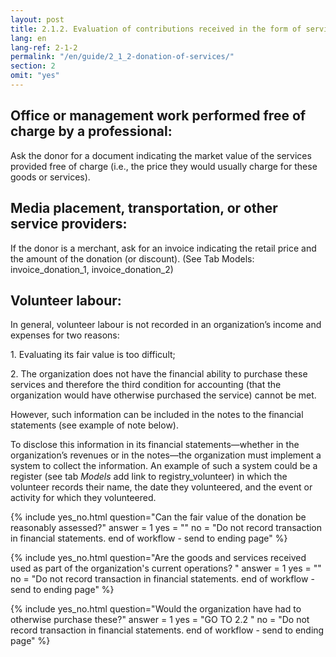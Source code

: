 ```yaml
---
layout: post
title: 2.1.2. Evaluation of contributions received in the form of services
lang: en
lang-ref: 2-1-2
permalink: "/en/guide/2_1_2-donation-of-services/"
section: 2
omit: "yes"
---
```

## Office or management work performed free of charge by a professional:

Ask the donor for a document indicating the market value of the services provided free of charge (i.e., the price they would usually charge for these goods or services).

## Media placement, transportation, or other service providers:

If the donor is a merchant, ask for an invoice indicating the retail price and the amount of the donation (or discount). (See Tab Models: invoice_donation_1, invoice_donation_2)

## Volunteer labour:

In general, volunteer labour is not recorded in an organization’s income and expenses for two reasons:

1\. Evaluating its fair value is too difficult;

2\. The organization does not have the financial ability to purchase these services and therefore the third condition for accounting (that the organization would have otherwise purchased the service) cannot be met.

However, such information can be included in the notes to the financial statements (see example of note below).

To disclose this information in its financial statements—whether in the organization’s revenues or in the notes—the organization must implement a system to collect the information. An example of such a system could be a register (see tab _Models_ add link to registry_volunteer) in which the volunteer records their name, the date they volunteered, and the event or activity for which they volunteered.

{% include yes_no.html
question="Can the fair value of the donation be reasonably assessed?"
answer = 1
yes = ""
no = "Do not record transaction in financial statements. end of workflow - send to ending page"
%}

{% include yes_no.html
question="Are the goods and services received used as part of the organization's current operations? "
answer = 1
yes = ""
no = "Do not record transaction in financial statements. end of workflow - send to ending page"
%}

{% include yes_no.html
question="Would the organization have had to otherwise purchase these?"
answer = 1
yes = "GO TO 2.2 "
no = "Do not record transaction in financial statements. end of workflow - send to ending page"
%}
